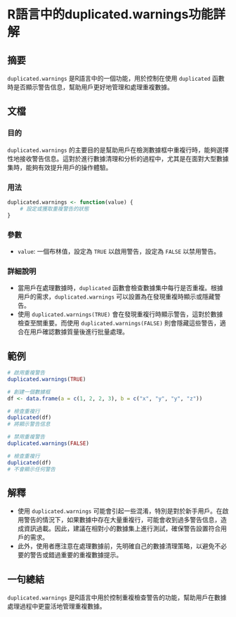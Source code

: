 <!--
Meta Description: # R語言中的duplicated.warnings功能詳解 ## 摘要 `duplicated.warnings` 是R語言中的一個功能，用於控制在使用 `duplicated` 函數時是否顯示警告信息，幫助用戶更好地管理和處理重複數據。 ## 文檔 ### 目的 `duplicated.warn...
Meta Keywords: duplicated, warnings, true, false, value
-->

# R語言中的duplicated.warnings功能詳解

## 摘要
`duplicated.warnings` 是R語言中的一個功能，用於控制在使用 `duplicated` 函數時是否顯示警告信息，幫助用戶更好地管理和處理重複數據。

## 文檔
### 目的
`duplicated.warnings` 的主要目的是幫助用戶在檢測數據框中重複行時，能夠選擇性地接收警告信息。這對於進行數據清理和分析的過程中，尤其是在面對大型數據集時，能夠有效提升用戶的操作體驗。

### 用法
```R
duplicated.warnings <- function(value) {
    # 設定或獲取重複警告的狀態
}
```

### 參數
- `value`: 一個布林值，設定為 `TRUE` 以啟用警告，設定為 `FALSE` 以禁用警告。

### 詳細說明
- 當用戶在處理數據時，`duplicated` 函數會檢查數據集中每行是否重複。根據用戶的需求，`duplicated.warnings` 可以設置為在發現重複時顯示或隱藏警告。
- 使用 `duplicated.warnings(TRUE)` 會在發現重複行時顯示警告，這對於數據檢查至關重要。而使用 `duplicated.warnings(FALSE)` 則會隱藏這些警告，適合在用戶確認數據質量後進行批量處理。

## 範例
```R
# 啟用重複警告
duplicated.warnings(TRUE)

# 創建一個數據框
df <- data.frame(a = c(1, 2, 2, 3), b = c("x", "y", "y", "z"))

# 檢查重複行
duplicated(df)
# 將顯示警告信息

# 禁用重複警告
duplicated.warnings(FALSE)

# 檢查重複行
duplicated(df)
# 不會顯示任何警告
```

## 解釋
- 使用 `duplicated.warnings` 可能會引起一些混淆，特別是對於新手用戶。在啟用警告的情況下，如果數據中存在大量重複行，可能會收到過多警告信息，造成資訊過載。因此，建議在相對小的數據集上進行測試，確保警告設置符合用戶的需求。
- 此外，使用者應注意在處理數據前，先明確自己的數據清理策略，以避免不必要的警告或錯過重要的重複數據提示。

## 一句總結
`duplicated.warnings` 是R語言中用於控制重複檢查警告的功能，幫助用戶在數據處理過程中更靈活地管理重複數據。